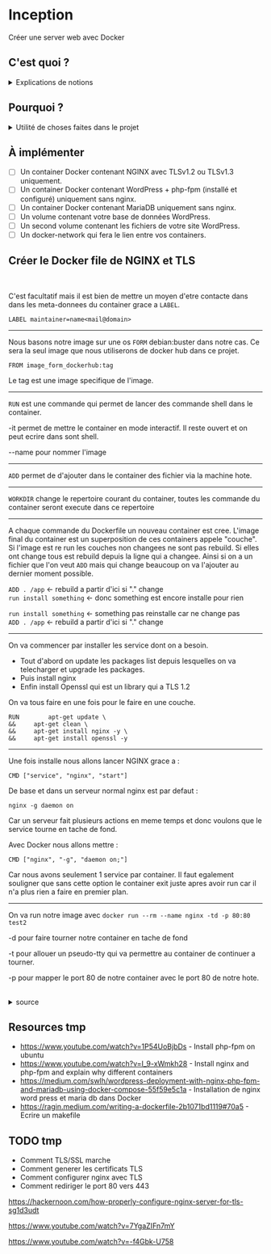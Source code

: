 # Inception
Créer une server web avec Docker

## C'est quoi ?
<details><summary>Explications de notions</summary>

### C'est quoi Docker ?
Docker est une solution qui permet de faire tourner des application dans un environnement fermé appelé *container*. Docker à la capacité d'en faire tourner plusieurs en meme temps. Et permet d'assurer plus facilement la portabilité des services qui ceux trouvent toujours dans le meme environemment.
</br>*[source](https://docs.docker.com/get-started/overview/)*

### C'est quoi un Container ?
Un container est une methode de virtualtisation au niveau du systeme d'exploitation. Concrètement cela permet d'avoir des OS, CPU, memoires, reseaux... séparé tous en utilisant le meme kernel (celui de la machine host), ce qui est beaucoup moins lourd que un machine virtuelle.
</br>*[source 1](https://en.wikipedia.org/wiki/LXC) | [source 2](https://en.wikipedia.org/wiki/OS-level_virtualization)*


### C'est quoi la difference entre un processus et un service ?
Un processus est une application qui tourne par defaut.</br> Un service est une application que l'on doit lancer (par une commande). 
</br>[source](https://www.unixmen.com/managing-your-services-and-processes-in-linux/#:~:text=A%20process%20is%20simply%20an,the%20foreground%20or%20the%20background.&text=Service%20is%20a%20command%20which,services%20running%20in%20the%20background.)

### C'est quoi une image Docker ?
L'image docker est le fichier avec lequel le container va boot. Il est "l'etat de base/ par default" du container.
</br>*[source1](https://www.techtarget.com/searchitoperations/definition/Docker-image) | [source 2](https://www.theserverside.com/blog/Coffee-Talk-Java-News-Stories-and-Opinions/Dockerfile-vs-docker-compose-Whats-the-difference)*

### C'est quoi un Dockerfile ?
C'est un fichier qui permet de creer l'image du container.
</br>[source](https://www.theserverside.com/blog/Coffee-Talk-Java-News-Stories-and-Opinions/Dockerfile-vs-docker-compose-Whats-the-difference)

### C'est quoi un Docker Compose ?
docker-compose.yml est le fichier qui va permettre de lancer, arreter ... ces images.
</br>*[source](https://www.theserverside.com/blog/Coffee-Talk-Java-News-Stories-and-Opinions/Dockerfile-vs-docker-compose-Whats-the-difference)*


### C'est quoi TLS ?
C'est un protocole de cryptographie qui assure la securitee des donnees dans un resau. Il est par exemple le protocole de securite de HTTPS.
</br>*[source](https://en.wikipedia.org/wiki/Transport_Layer_Security)*


### C'est quoi NGINX ?
NGINX est un server HTTPm ici utilise comme reverse proxy, qui peut supporter beaucoup plus trafic simultanée que Apache par exemple.
</br>*[source](https://en.wikipedia.org/wiki/Nginx)*

### C'est quoi WordPress ?
Permet de creer le site de A a Z. **(a preciser)**
</br>*[source](https://fr.wikipedia.org/wiki/WordPress)*

### C'est quoi php-fpm ?
Le code PHP sera nos pages internet qui seront donc chercher puis envoyee par NGINX en fonction des requetes qui lui sont faites. FPM est donc un service qui va interpreter le code PHP chercher de potentiel donner dynamiques(dans la DB) avant de l'envoyer a NGINX en html qui lui va l'envoyer au client.
</br>*[source 1](https://www.youtube.com/watch?v=I_9-xWmkh28) | [source 2](https://www.youtube.com/watch?v=6QGskEOIS9E)*
  
### C'est quoi MariaDB ?
MariaDB est simplement un service qui va strocker nos donnees dans des "tables". Ce sera notre Data Base.

### C'est quoi un docker-network ?
De base Docker fait communiquer tous les containers entre eux via le docker network. Mais dans de nombreux cas on veut une configuration specifique au niveau de nos resaux. Comme isoler certain, en faire communiquer d'autre ou lier nos containers a la machine Hote. Tous cela est possible grace au plugin docker network
</br>*[source](https://www.youtube.com/watch?v=5grbXvV_DSk)*

### C'est quoi le PID1 ?
Le pid1 est le processus sur la machine qui porte le numero 1. 
Il a certaine particularitee : 
* When the process with pid 1 die for any reason, all other processes are killed with KILL signal
* When any process having children dies for any reason, its children are reparented to process with PID 1
* Many signals which have default action of Term do not have one for PID 1
Ca qui fait que si le programme n'est pas prevu pour tourner en PID1 il marche mal. C'est le cas de docker (voir source 2).
</br>*[source 1](https://vagga.readthedocs.io/en/latest/pid1mode.html) | [source 2](https://petermalmgren.com/signal-handling-docker/)*
  
</details>

## Pourquoi ?
<details><summary>Utilité de choses faites dans le projet</summary>

### Pourquoi faire un container par processus ?
  
### Pourquoi ne pas utiliser un container comme une VM ?
  Attention un container n'est pas une VM. Ils doivent etres utiliser diffremment.
  Par exemple si vous voulez faire une update dans le container et que executer simplement la commande d'update dans celui-ci l'image du container sera toujours sur l'ancienne version
  
</details>


## À implémenter
* [ ] Un container Docker contenant NGINX avec TLSv1.2 ou TLSv1.3 uniquement.
* [ ] Un container Docker contenant WordPress + php-fpm (installé et configuré) uniquement sans nginx.
* [ ] Un container Docker contenant MariaDB uniquement sans nginx.
* [ ] Un volume contenant votre base de données WordPress.
* [ ] Un second volume contenant les fichiers de votre site WordPress.
* [ ] Un docker-network qui fera le lien entre vos containers.

## Créer le Docker file de NGINX et TLS
<!-- <details><summary></summary> -->

</br>

C'est facultatif mais il est bien de mettre un moyen d'etre contacte dans dans les meta-donnees du container grace a `LABEL`.

`LABEL maintainer=name<mail@domain>`

---

Nous basons notre image sur une os `FORM` debian:buster dans notre cas. Ce sera la seul image que nous utiliserons de docker hub dans ce projet.

`FROM image_form_dockerhub:tag`

Le tag est une image specifique de l'image.

---

`RUN` est une commande qui permet de lancer des commande shell dans le container.

-it permet de mettre le container en mode interactif. Il reste ouvert et on peut ecrire dans sont shell.

--name pour nommer l'image

---

`ADD` permet de d'ajouter dans le container des fichier via la machine hote.

---

`WORKDIR` change le repertoire courant du container, toutes les commande du container seront execute dans ce repertoire

---

A chaque commande du Dockerfile un nouveau container est cree. L'image final du container est un superposition de ces containers appele "couche". Si l'image est re run les couches non changees ne sont pas rebuild. Si elles ont change tous est rebuild depuis la ligne qui a changee. Ainsi si on a un fichier que l'on veut `ADD` mais qui change beaucoup on va l'ajouter au dernier moment possible.

`ADD . /app` <- rebuild a partir d'ici si "." change</br>
`run install something` <- donc something est encore installe pour rien</br>

`run install something` <- something pas reinstalle car ne change pas</br>
`ADD . /app` <- rebuild a partir d'ici si "." change</br>

---

On va commencer par installer les service dont on a besoin.
* Tout d'abord on update les packages list depuis lesquelles on va telecharger et upgrade les packages.
* Puis install nginx
* Enfin install Openssl qui est un library qui a TLS 1.2

On va tous faire en une fois pour le faire en une couche.

`RUN		apt-get update \`</br>
`&&		apt-get clean \`</br>
`&&		apt-get install nginx -y \`</br>
`&&		apt-get install openssl -y`</br>

---

Une fois installe nous allons lancer NGINX grace a :

`CMD ["service", "nginx", "start"]`

De base et dans un serveur normal nginx est par defaut :

`nginx -g daemon on`

Car un serveur fait plusieurs actions en meme temps et donc voulons que le service tourne en tache de fond.

Avec Docker nous allons mettre :

`CMD ["nginx", "-g", "daemon on;"]`

Car nous avons seulement 1 service par container. Il faut egalement souligner que sans cette option le container exit juste apres avoir run car il n'a plus rien a faire en premier plan.


---

On va run notre image avec `docker run --rm --name nginx -td -p 80:80 test2`

-d pour faire tourner notre container en tache de fond

-t pour allouer un pseudo-tty qui va permettre au container de continuer a tourner.

-p pour mapper le port 80 de notre container avec le port 80 de notre hote.

</br>

<details><summary>source </summary>

* [Apprendre a faire un Dockerfile](https://putaindecode.io/articles/les-dockerfiles/)</br>
* [Docker RUN options](https://phoenixnap.com/kb/docker-run-command-with-examples)</br>
* [Toutes les commandes docker expliquee](https://buddy.works/tutorials/docker-commands-cheat-sheet)</br>

* [Laisser le container tourner (avec des daemon)](https://docs.docker.com/engine/security/rootless/#daemon)</br>
* [docker run -dt](https://www.youtube.com/watch?v=-i7LGwKsRSM)</br>
* [DockerFile best practices Doc](https://docs.docker.com/get-started/09_image_best/)</br>
* [DockerFile for NGINX Doc](https://docs.nginx.com/nginx/admin-guide/installing-nginx/installing-nginx-docker/)</br>
* [DockerFile Doc (keywords)](https://docs.docker.com/engine/reference/builder/)</br>

</details>

<!-- </details> -->


## Resources tmp
* https://www.youtube.com/watch?v=1P54UoBjbDs - Install php-fpm on ubuntu
* https://www.youtube.com/watch?v=I_9-xWmkh28 - Install nginx and php-fpm and explain why different containers
* https://medium.com/swlh/wordpress-deployment-with-nginx-php-fpm-and-mariadb-using-docker-compose-55f59e5c1a - Installation de nginx word press et maria db dans Docker
* https://ragin.medium.com/writing-a-dockerfile-2b1071bd1119#70a5 - Ecrire un makefile

## TODO tmp

* Comment TLS/SSL marche
* Comment generer les certificats TLS
* Comment configurer nginx avec TLS
* Comment rediriger le port 80 vers 443

https://hackernoon.com/how-properly-configure-nginx-server-for-tls-sg1d3udt

https://www.youtube.com/watch?v=7YgaZIFn7mY

https://www.youtube.com/watch?v=-f4Gbk-U758
